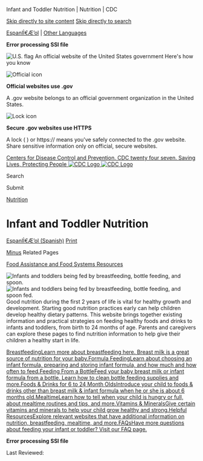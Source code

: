 





















Infant and Toddler Nutrition \| Nutrition \| CDC
 










 






 











 




[Skip directly to site content](#content)
[Skip directly to search](#headerSearch)


[EspanIÌ€Æ’ol](/spanish/) \| 
[Other Languages](https://wwwn.cdc.gov/pubs/other-languages/)

**Error processing SSI file**  



![U.S. flag](/TemplatePackage/4.0/assets/imgs/uswds/us_flag_small.png)
An official website of the United States government Here's how you know 



![Official icon](/TemplatePackage/4.0/assets/imgs/uswds/icon-dot-gov.svg)



**Official websites use .gov**


A .gov website belongs to an official government organization in the United States.







![Lock icon](/TemplatePackage/4.0/assets/imgs/uswds/icon-https.svg)



**Secure .gov websites use HTTPS**


A lock (  ) or https:// means you've safely connected to the .gov website. Share sensitive information only on official, secure websites.








 



[Centers for Disease Control and Prevention. CDC twenty four seven. Saving Lives, Protecting People
![CDC Logo](/TemplatePackage/4.0/assets/imgs/logo/logo-notext.svg)
![CDC Logo](/TemplatePackage/4.0/assets/imgs/logo/logo-notext.svg)](https://www.cdc.gov/)





Search









Submit


















 [Nutrition](/nutrition/php/about/index.html)










 











Infant and Toddler Nutrition
============================

 
[EspanIÌ€Æ’ol (Spanish)](/nutrition/infantandtoddlernutrition/index-es.html) [Print](#print)



[Minus](#collapse_3256627fb1117b54)
Related Pages












[Food Assistance and Food Systems Resources](/nutrition/resources-publications/food-and-food-system-resources-during-covid-19-pandemic.html)








![Infants and toddlers being fed by breastfeeding, bottle feeding, and spoon.](/nutrition/infantandtoddlernutrition/images/banner.jpg?_=90881 "Infants and toddlers being fed by breastfeeding, bottle feeding, and spoon.")
![Infants and toddlers being fed by breastfeeding, bottle feeding, and spoon fed.](/nutrition/infantandtoddlernutrition/images/banner-square.jpg?_=90300 "Infants and toddlers being fed by breastfeeding, bottle feeding, and spoon fed.")
Good nutrition during the first 2 years of life is vital for healthy growth and development. Starting good nutrition practices early can help children develop healthy dietary patterns. This website brings together existing information and practical strategies on feeding healthy foods and drinks to infants and toddlers, from birth to 24 months of age. Parents and caregivers can explore these pages to find nutrition information to help give their children a healthy start in life.


[BreastfeedingLearn more about breastfeeding here. Breast milk is a great source of nutrition for your baby.](/nutrition/infantandtoddlernutrition/breastfeeding/index.html)[Formula FeedingLearn about choosing an infant formula, preparing and storing infant formula, and how much and how often to feed.](/nutrition/infantandtoddlernutrition/formula-feeding/index.html)[Feeding From a BottleFeed your baby breast milk or infant formula from a bottle. Learn how to clean bottle feeding supplies and more.](/nutrition/infantandtoddlernutrition/bottle-feeding/index.html)[Foods \& Drinks for 6 to 24 Month OldsIntroduce your child to foods \& drinks other than breast milk \& infant formula when he or she is about 6 months old.](/nutrition/infantandtoddlernutrition/foods-and-drinks/index.html)[MealtimeLearn how to tell when your child is hungry or full, about mealtime routines and tips, and more.](/nutrition/infantandtoddlernutrition/mealtime/index.html)[Vitamins \& MineralsGive certain vitamins and minerals to help your child grow healthy and strong.](/nutrition/infantandtoddlernutrition/vitamins-minerals/index.html)[Helpful ResourcesExplore relevant websites that have additional information on nutrition, breastfeeding, mealtime, and more.](/nutrition/infantandtoddlernutrition/resources.html)[FAQsHave more questions about feeding your infant or toddler? Visit our FAQ page.](/nutrition/infantandtoddlernutrition/faqs.html)





**Error processing SSI file**  






 Last Reviewed: